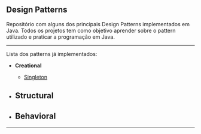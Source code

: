 ## Design Patterns

Repositório com alguns dos principais Design Patterns implementados em Java. 
Todos os projetos tem como objetivo aprender sobre o pattern utilizado e praticar a programação em Java.

---

Lista dos patterns já implementados: 

- **Creational** 
    - [Singleton](https://github.com/gpiiva/design-patterns/tree/main/singleton)

- **Structural** 
    -

- **Behavioral** 
    - 
---

